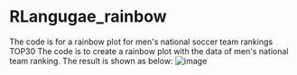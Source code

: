 # RLangugae_rainbow
The code is for a rainbow plot for men's national soccer team rankings TOP30
The code is to create a rainbow plot with the data of men's national team ranking. 
The result is shown as below:
![image](https://user-images.githubusercontent.com/69129936/126900961-90386e04-cbff-4d01-9b69-86af94d036c3.png)
